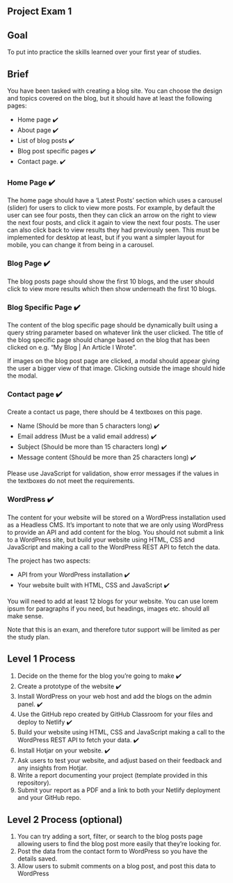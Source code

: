## Project Exam 1

## Goal

To put into practice the skills learned over your first year of studies.

## Brief

You have been tasked with creating a blog site. You can choose the design and topics covered on the blog, but it should have at least the following pages:

- Home page ✔️
- About page ✔️
- List of blog posts ✔️
- Blog post specific pages ✔️
- Contact page. ✔️

### Home Page ✔️
The home page should have a ‘Latest Posts’ section which uses a carousel (slider) for users to click to view more posts. For example, by default the user can see four posts, then they can click an arrow on the right to view the next four posts, and click it again to view the next four posts. The user can also click back to view results they had previously seen. This must be implemented for desktop at least, but if you want a simpler layout for mobile, you can change it from being in a carousel.

### Blog Page ✔️
The blog posts page should show the first 10 blogs, and the user should click to view more results which then show underneath the first 10 blogs.

### Blog Specific Page ✔️
The content of the blog specific page should be dynamically built using a query string parameter based on whatever link the user clicked. The title of the blog specific page should change based on the blog that has been clicked on e.g. “My Blog | An Article I Wrote”.

If images on the blog post page are clicked, a modal should appear giving the user a bigger view of that image. Clicking outside the image should hide the modal.

### Contact page ✔️
Create a contact us page, there should be 4 textboxes on this page.

- Name (Should be more than 5 characters long) ✔️
- Email address (Must be a valid email address) ✔️
- Subject (Should be more than 15 characters long) ✔️
- Message content (Should be more than 25 characters long) ✔️

Please use JavaScript for validation, show error messages if the values in the textboxes do not meet the requirements.

### WordPress ✔️
The content for your website will be stored on a WordPress installation used as a Headless CMS. It’s important to note that we are only using WordPress to provide an API and add content for the blog. You should not submit a link to a WordPress site, but build your website using HTML, CSS and JavaScript and making a call to the WordPress REST API to fetch the data.

The project has two aspects:

- API from your WordPress installation ✔️
- Your website built with HTML, CSS and JavaScript ✔️

You will need to add at least 12 blogs for your website. You can use lorem ipsum for paragraphs if you need, but headings, images etc. should all make sense.

Note that this is an exam, and therefore tutor support will be limited as per the study plan.

## Level 1 Process

1. Decide on the theme for the blog you’re going to make ✔️
2. Create a prototype of the website ✔️
3. Install WordPress on your web host and add the blogs on the admin panel. ✔️
4. Use the GitHub repo created by GitHub Classroom for your files and deploy to Netlify ✔️
5. Build your website using HTML, CSS and JavaScript making a call to the WordPress REST API to fetch your data. ✔️
6. Install Hotjar on your website. ✔️
7. Ask users to test your website, and adjust based on their feedback and any insights from Hotjar.
8. Write a report documenting your project (template provided in this repository).
9. Submit your report as a PDF and a link to both your Netlify deployment and your GitHub repo.

## Level 2 Process (optional)

1. You can try adding a sort, filter, or search to the blog posts page allowing users to find the blog post more easily that they’re looking for.
2. Post the data from the contact form to WordPress so you have the details saved.
3. Allow users to submit comments on a blog post, and post this data to WordPress
